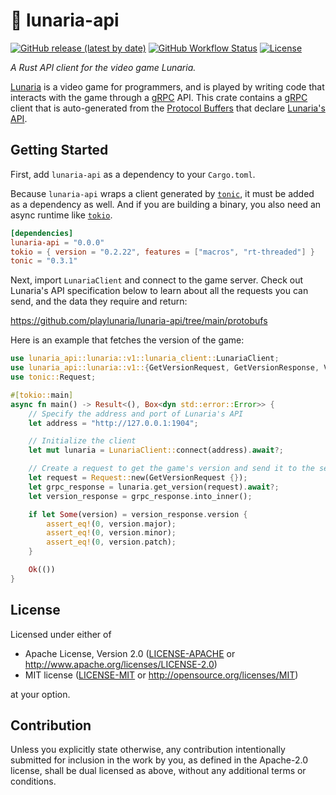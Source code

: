 # 🦀 lunaria-api

[![GitHub release (latest by date)](https://img.shields.io/github/v/release/playlunaria/lunaria-api)](https://github.com/playlunaria/lunaria-api/releases)
[![GitHub Workflow Status](https://img.shields.io/github/workflow/status/playlunaria/lunaria-api/rust)](https://github.com/playlunaria/lunaria-api/actions?query=workflow%3ARust)
[![License](https://img.shields.io/crates/l/lunaria-api)](https://crates.io/crates/lunaria-api)

_A Rust API client for the video game Lunaria._

[Lunaria] is a video game for programmers, and is played by writing code that
interacts with the game through a [gRPC] API. This crate contains a [gRPC]
client that is auto-generated from the [Protocol Buffers][protobuf] that declare
[Lunaria's API][lunaria-api].

## Getting Started

First, add `lunaria-api` as a dependency to your `Cargo.toml`.

Because `lunaria-api` wraps a client generated by [`tonic`][tonic], it must be
added as a dependency as well. And if you are building a binary, you also need
an async runtime like [`tokio`][tokio].

```toml
[dependencies]
lunaria-api = "0.0.0"
tokio = { version = "0.2.22", features = ["macros", "rt-threaded"] }
tonic = "0.3.1"
```

Next, import `LunariaClient` and connect to the game server. Check out Lunaria's
API specification below to learn about all the requests you can send, and the
data they require and return:

<https://github.com/playlunaria/lunaria-api/tree/main/protobufs>

Here is an example that fetches the version of the game:

```rust
use lunaria_api::lunaria::v1::lunaria_client::LunariaClient;
use lunaria_api::lunaria::v1::{GetVersionRequest, GetVersionResponse, Version};
use tonic::Request;

#[tokio::main]
async fn main() -> Result<(), Box<dyn std::error::Error>> {
    // Specify the address and port of Lunaria's API
    let address = "http://127.0.0.1:1904";

    // Initialize the client
    let mut lunaria = LunariaClient::connect(address).await?;

    // Create a request to get the game's version and send it to the server
    let request = Request::new(GetVersionRequest {});
    let grpc_response = lunaria.get_version(request).await?;
    let version_response = grpc_response.into_inner();

    if let Some(version) = version_response.version {
        assert_eq!(0, version.major);
        assert_eq!(0, version.minor);
        assert_eq!(0, version.patch);
    }

    Ok(())
}
```

## License

Licensed under either of

- Apache License, Version 2.0 ([LICENSE-APACHE](LICENSE-APACHE) or <http://www.apache.org/licenses/LICENSE-2.0>)
- MIT license ([LICENSE-MIT](LICENSE-MIT) or <http://opensource.org/licenses/MIT>)

at your option.

## Contribution

Unless you explicitly state otherwise, any contribution intentionally submitted
for inclusion in the work by you, as defined in the Apache-2.0 license, shall be
dual licensed as above, without any additional terms or conditions.

[grpc]: https://grpc.io
[lunaria]: https://playlunaria.com
[lunaria-api]: https://github.com/playlunaria/lunaria-api
[protobuf]: https://developers.google.com/protocol-buffers/
[tokio]: https://github.com/tokio-rs/tokio
[tonic]: https://github.com/hyperium/tonic
